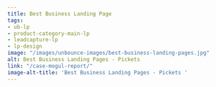 ```yaml
---
title: Best Business Landing Page
tags:
- ub-lp
- product-category-main-lp
- leadcapture-lp
- lp-design
image: "/images/unbounce-images/best-business-landing-pages.jpg"
alt: Best Business Landing Pages - Pickets
link: "/case-mogul-report/"
image-alt-title: 'Best Business Landing Pages - Pickets '
---
```


